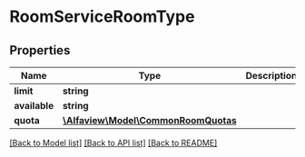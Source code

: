# RoomServiceRoomType

## Properties
Name | Type | Description | Notes
------------ | ------------- | ------------- | -------------
**limit** | **string** |  | [optional] 
**available** | **string** |  | [optional] 
**quota** | [**\Alfaview\Model\CommonRoomQuotas**](CommonRoomQuotas.md) |  | [optional] 

[[Back to Model list]](../README.md#documentation-for-models) [[Back to API list]](../README.md#documentation-for-api-endpoints) [[Back to README]](../README.md)


